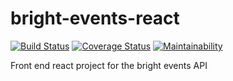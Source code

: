 # bright-events-react
[![Build Status](https://travis-ci.org/PaulKariukiRimiru/bright-events-react.svg?branch=155650624)](https://travis-ci.org/PaulKariukiRimiru/bright-events-react)
[![Coverage Status](https://coveralls.io/repos/github/PaulKariukiRimiru/bright-events-react/badge.svg?branch=155650624)](https://coveralls.io/github/PaulKariukiRimiru/bright-events-react?branch=develop)
[![Maintainability](https://api.codeclimate.com/v1/badges/e14d1e441ce36d09dab0/maintainability)](https://codeclimate.com/github/PaulKariukiRimiru/bright-events-react/maintainability)


Front end react project for the bright events API

